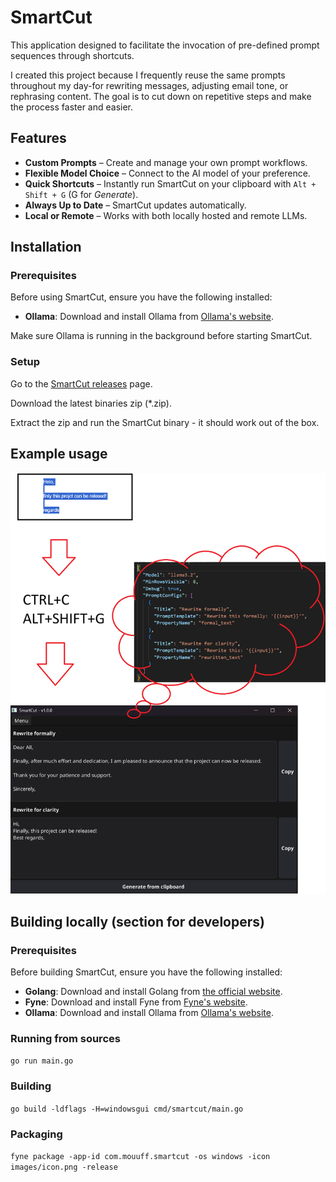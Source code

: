 # SmartCut

This application designed to facilitate the invocation of pre-defined prompt sequences through shortcuts.

I created this project because I frequently reuse the same prompts throughout my day-for rewriting messages, adjusting email tone, or rephrasing content. The goal is to cut down on repetitive steps and make the process faster and easier.

## Features
- **Custom Prompts** – Create and manage your own prompt workflows.  
- **Flexible Model Choice** – Connect to the AI model of your preference.  
- **Quick Shortcuts** – Instantly run SmartCut on your clipboard with `Alt + Shift + G` (G for *Generate*).  
- **Always Up to Date** – SmartCut updates automatically.  
- **Local or Remote** – Works with both locally hosted and remote LLMs.  

## Installation

### Prerequisites

Before using SmartCut, ensure you have the following installed:

- **Ollama**: Download and install Ollama from [Ollama's website](https://ollama.com/).

Make sure Ollama is running in the background before starting SmartCut.

### Setup

Go to the [SmartCut releases](https://github.com/mouuff/SmartCut/releases) page.

Download the latest binaries zip (*.zip).

Extract the zip and run the SmartCut binary - it should work out of the box.

## Example usage

![Demo](images/demo.png)

## Building locally (section for developers)

### Prerequisites

Before building SmartCut, ensure you have the following installed:

- **Golang**: Download and install Golang from [the official website](https://golang.org/dl/).
- **Fyne**: Download and install Fyne from [Fyne's website](https://docs.fyne.io/started/).
- **Ollama**: Download and install Ollama from [Ollama's website](https://ollama.com/).

### Running from sources

`go run main.go`

### Building

`go build -ldflags -H=windowsgui cmd/smartcut/main.go`

### Packaging

`fyne package -app-id com.mouuff.smartcut -os windows -icon images/icon.png -release`
